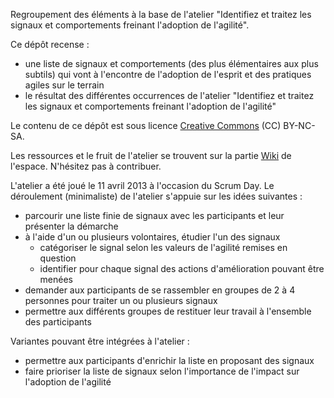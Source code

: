 Regroupement des éléments à la base de l'atelier "Identifiez et traitez les signaux et comportements freinant l'adoption de l'agilité".

Ce dépôt recense :
- une liste de signaux et comportements (des plus élémentaires aux plus subtils) qui vont à l'encontre de l'adoption de l'esprit et des pratiques agiles sur le terrain
- le résultat des différentes occurrences de l'atelier "Identifiez et traitez les signaux et comportements freinant l'adoption de l'agilité"

Le contenu de ce dépôt est sous licence [Creative Commons](http://fr.wikipedia.org/wiki/Creative_Commons) (CC) BY-NC-SA.

Les ressources et le fruit de l'atelier se trouvent sur la partie [Wiki](../../wiki) de l'espace. N'hésitez pas à contribuer.

L'atelier a été joué le 11 avril 2013 à l'occasion du Scrum Day.
Le déroulement (minimaliste) de l'atelier s'appuie sur les idées suivantes :
- parcourir une liste finie de signaux avec les participants et leur présenter la démarche
- à l'aide d'un ou plusieurs volontaires, étudier l'un des signaux
	- catégoriser le signal selon les valeurs de l'agilité remises en question 
	- identifier pour chaque signal des actions d'amélioration pouvant être menées 
- demander aux participants de se rassembler en groupes de 2 à 4 personnes pour traiter un ou plusieurs signaux
- permettre aux différents groupes de restituer leur travail à l'ensemble des participants

Variantes pouvant être intégrées à l'atelier :
- permettre aux participants d'enrichir la liste en proposant des signaux
- faire prioriser la liste de signaux selon l'importance de l'impact sur l'adoption de l'agilité


